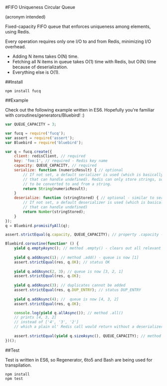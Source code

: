 #FIFO Uniqueness Circular Queue

(acronym intended)

Fixed-capacity FIFO queue that enforces uniqueness among elements, using Redis.

Every operation requires only one I/O to and from Redis, minimizing I/O overhead.

- Adding N items takes O(N) time.
- Fetching all N items in queue takes O(1) time with Redis, but O(N) time because of deserialization.
- Everything else is O(1).

##Install

```
npm install fucq
```

##Example

Check out the following example written in ES6. Hopefully you're familiar with coroutines/generators/Bluebird! :)

```JavaScript
var QUEUE_CAPACITY = 3;

var fucq = require('fucq');
var assert = require('assert');
var Bluebird = require('bluebird');

var q = fucq.create({
    client: redisClient, // required
    key: 'foo:1', // required - Redis key name
    capacity: QUEUE_CAPACITY, // required
    serialize: function (numericResult) { // optional
        // If not set, a default serializer is used (which is basically a JSON.stringify()
        // that can handle undefined). Redis can only store strings, so everything needs
        // to be converted to and from a string.
        return String(numericResult);
    }
    deserialize: function (stringStored) { // optional - similar to serialize
        // If not set, a default deserializer is used (which is basically a JSON.parse()
        // that can handle undefined)
        return Number(stringStored);
    }
});
q = Bluebird.promisifyAll(q);

assert.strictEqual(q.capacity, QUEUE_CAPACITY); // property .capacity - not asynchronous

Bluebird.coroutine(function* () {
    yield q.emptyAsync(); // method .empty() - clears out all relevant Redis keys
    
    yield q.addAsync(1); // method .add() - queue is now [1]
    assert.strictEqual(res, q.OK); // status OK
    
    yield q.addAsync(2, 3); // queue is now [3, 2, 1]
    assert.strictEqual(res, q.OK);
    
    yield q.addAsync(3); // duplicates cannot be added
    assert.strictEqual(res, q.DUP_ENTRY); // status DUP_ENTRY
    
    yield q.addAsync(4); //  queue is now [4, 3, 2]
    assert.strictEqual(res, q.OK);

    console.log(yield q.allAsync()); // method .all()
    // prints [4, 3, 2]
    // instead of ['4', '3', '2']
    // which a plain ol' Redis call would return without a deserializer
    
    assert.strictEqual(yield q.sizeAsync(), QUEUE_CAPACITY); // method .size() - asynchronous
})();
```

##Test

Test is written in ES6, so Regenerator, 6to5 and Bash are being used for transpilation.

```
npm install
npm test
```
